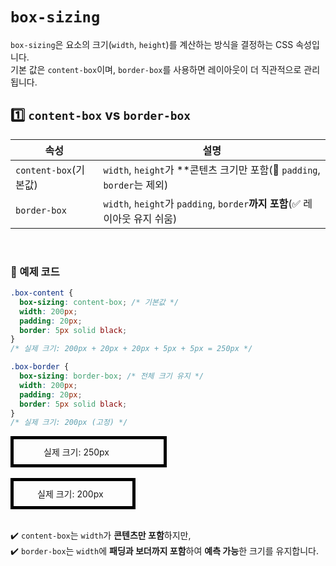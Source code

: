 # `box-sizing`
`box-sizing`은 요소의 크기(`width`, `height`)를 계산하는 방식을 결정하는 CSS 속성입니다.  
기본 값은 `content-box`이며, `border-box`를 사용하면 레이아웃이 더 직관적으로 관리됩니다.

## 1️⃣ `content-box` vs `border-box`
|속성|설명|
|---|---|
|`content-box`(기본값)|`width`, `height`가 **콘텐츠 크기만 포함(🚨 `padding`, `border`는 제외)|
|`border-box`|`width`, `height`가 `padding`, `border`**까지 포함**(✅ 레이아웃 유지 쉬움)|

<br>

### 🔹 예제 코드
```css
.box-content {
  box-sizing: content-box; /* 기본값 */
  width: 200px;
  padding: 20px;
  border: 5px solid black;
}
/* 실제 크기: 200px + 20px + 20px + 5px + 5px = 250px */
```
```css
.box-border {
  box-sizing: border-box; /* 전체 크기 유지 */
  width: 200px;
  padding: 20px;
  border: 5px solid black;
}
/* 실제 크기: 200px (고정) */
```
<html>
  <style>
  .box-content {
    box-sizing: content-box; /* 기본값 */
    width: 200px;
    padding: 20px;
    border: 5px solid black;
  }
  .box-border {
    box-sizing: border-box; /* 전체 크기 유지 */
    width: 200px;
    padding: 20px;
    border: 5px solid black;
  }
  div {
    position: relative;
  }
  div > span {
    position: absolute;
    top: 10px;
    left: 20%;
  }
  </style>
  <body>
    <div class="box-content"><span>실제 크기: 250px</span></div><br>
    <div class="box-border"><span>실제 크기: 200px</span></div>
  </body>
</html>

<br>

✔️ `content-box`는 `width`가 **콘텐츠만 포함**하지만,  
✔️ `border-box`는 `width`에 **패딩과 보더까지 포함**하여 **예측 가능**한 크기를 유지합니다.